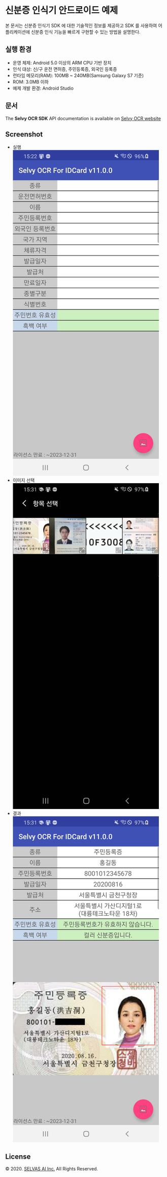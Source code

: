 # 신분증 인식기 안드로이드 예제
본 문서는 신분증 인식기 SDK 에 대한 기술적인 정보를 제공하고 SDK 를 사용하여 어플리케이션에
신분증 인식 기능을 빠르게 구현할 수 있는 방법을 설명한다.

## 실행 환경
- 운영 체제: Android 5.0 이상의 ARM CPU 기반 장치
- 인식 대상: 신/구 운전 면허증, 주민등록증, 외국인 등록증
- 런타임 메모리(RAM): 100MB ~ 240MB(Samsung Galaxy S7 기준)
- ROM: 3.0MB 이하
- 예제 개발 환경: Android Studio

## 문서
The **Selvy OCR SDK** API documentation is available on [Selvy OCR website](http://ocr.selvasai.com)

## Screenshot
* 실행
![](./screenshot-1.png)
* 이미지 선택
![](./screenshot-2.png)
* 결과
![](./screenshot-3.png)

## License
© 2020. [SELVAS AI Inc.](http://www.selvasai.com) All Rights Reserved.
